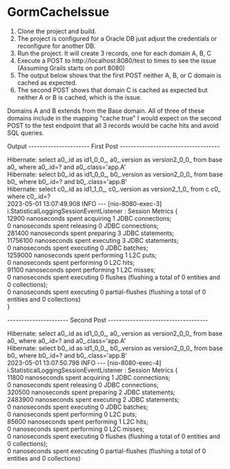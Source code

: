 # GormCacheIssue

1. Clone the project and build.
2. The project is configured for a Oracle DB just adjust the credentials or reconfigure for another DB.
3. Run the project. It will create 3 records, one for each domain A, B, C
4. Execute a POST to http://localhost:8080/test to times to see the issue (Assuming Grails starts on port 8080)
5. The output below shows that the first POST neither A, B, or C domain is cached as expected.
6. The second POST shows that domain C is cached as expected but neither A or B is cached, which is the issue.

Domains A and B extends from the Base domain.  All of three of these domains include in the mapping "cache true"
I would expect on the second POST to the test endpoint that all 3 records would be cache hits and avoid SQL queries.


Output
---------------------- First Post ------------------------------------  
  
Hibernate: select a0_.id as id1_0_0_, a0_.version as version2_0_0_ from base a0_ where a0_.id=? and a0_.class='app.A'  
Hibernate: select b0_.id as id1_0_0_, b0_.version as version2_0_0_ from base b0_ where b0_.id=? and b0_.class='app.B'  
Hibernate: select c0_.id as id1_1_0_, c0_.version as version2_1_0_ from c c0_ where c0_.id=?  
2023-05-01 13:07:49.908  INFO --- [nio-8080-exec-3] i.StatisticalLoggingSessionEventListener : Session Metrics {  
    12900 nanoseconds spent acquiring 1 JDBC connections;  
    0 nanoseconds spent releasing 0 JDBC connections;  
    281400 nanoseconds spent preparing 3 JDBC statements;  
    11756100 nanoseconds spent executing 3 JDBC statements;  
    0 nanoseconds spent executing 0 JDBC batches;  
    1259000 nanoseconds spent performing 1 L2C puts;  
    0 nanoseconds spent performing 0 L2C hits;  
    91100 nanoseconds spent performing 1 L2C misses;  
    0 nanoseconds spent executing 0 flushes (flushing a total of 0 entities and 0 collections);  
    0 nanoseconds spent executing 0 partial-flushes (flushing a total of 0 entities and 0 collections)  
}  

---------------------- Second Post ------------------------------------  
  
Hibernate: select a0_.id as id1_0_0_, a0_.version as version2_0_0_ from base a0_ where a0_.id=? and a0_.class='app.A'  
Hibernate: select b0_.id as id1_0_0_, b0_.version as version2_0_0_ from base b0_ where b0_.id=? and b0_.class='app.B'  
2023-05-01 13:07:50.798  INFO --- [nio-8080-exec-4] i.StatisticalLoggingSessionEventListener : Session Metrics {  
    11800 nanoseconds spent acquiring 1 JDBC connections;  
    0 nanoseconds spent releasing 0 JDBC connections;  
    320500 nanoseconds spent preparing 2 JDBC statements;  
    2483900 nanoseconds spent executing 2 JDBC statements;  
    0 nanoseconds spent executing 0 JDBC batches;  
    0 nanoseconds spent performing 0 L2C puts;  
    85600 nanoseconds spent performing 1 L2C hits;  
    0 nanoseconds spent performing 0 L2C misses;  
    0 nanoseconds spent executing 0 flushes (flushing a total of 0 entities and 0 collections);  
    0 nanoseconds spent executing 0 partial-flushes (flushing a total of 0 entities and 0 collections)  
